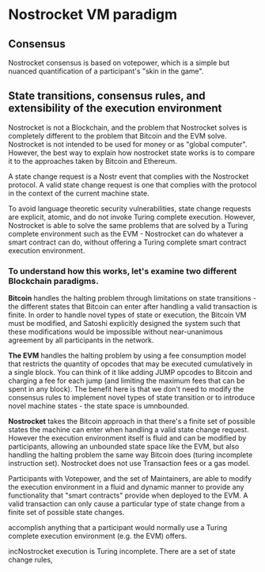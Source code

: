 # Nostrocket VM paradigm

## Consensus 
Nostrocket consensus is based on votepower, which is a simple but nuanced quantification of a participant's "skin in the game". 
 
## State transitions, consensus rules, and extensibility of the execution environment
Nostrocket is not a Blockchain, and the problem that Nostrocket solves is completely different to the problem that Bitcoin and the EVM solve. Nostrocket is not intended to be used for money or as "global computer". However, the best way to explain how nostrocket state works is to compare it to the approaches taken by Bitcoin and Ethereum.
 
A state change request is a Nostr event that complies with the Nostrocket protocol. A valid state change request is one that complies with the protocol in the context of the current machine state.
 
To avoid language theoretic security vulnerabilities, state change requests are explicit, atomic, and do not invoke Turing complete execution. However, Nostrocket is able to solve the same problems that are solved by a Turing complete environment such as the EVM - Nostrocket can do whatever a smart contract can do, without offering a Turing complete smart contract execution environment.
 
### To understand how this works, let's examine two different Blockchain paradigms.
 
**Bitcoin** handles the halting problem through limitations on state transitions - the different states that Bitcoin can enter after handling a valid transaction is finite. In order to handle novel types of state or execution, the Bitcoin VM must be modified, and Satoshi explicitly designed the system such that these modifications would be impossible without near-unanimous agreement by all participants in the network.
 
**The EVM** handles the halting problem by using a fee consumption model that restricts the quantity of opcodes that may be executed cumulatively in a single block. You can think of it like adding JUMP opcodes to Bitcoin and charging a fee for each jump (and limiting the maximum fees that can be spent in any block). The benefit here is that we don't need to modify the consensus rules to implement novel types of state transition or to introduce novel machine states - the state space is umnbounded.
 
**Nostrocket** takes the Bitcoin approach in that there's a finite set of possible states the machine can enter when handling a valid state change request. However the execution environment itself is fluid and can be modified by participants, allowing an unbounded state space like the EVM, but also handling the halting problem the same way Bitcoin does (turing incomplete instruction set). Nostrocket does not use Transaction fees or a gas model. 

Participants with Votepower, and the set of Maintainers, are able to modify the execution environment in a fluid and dynamic manner to provide any functionality that "smart contracts" provide when deployed to the EVM. 
A valid transaction can only cause a particular type of state change from a finite set of possible state changes.
 
accomplish anything that a participant would normally use a Turing complete execution environment (e.g. the EVM) offers.
 
incNostrocket execution is Turing incomplete. There are a set of state change rules, 
